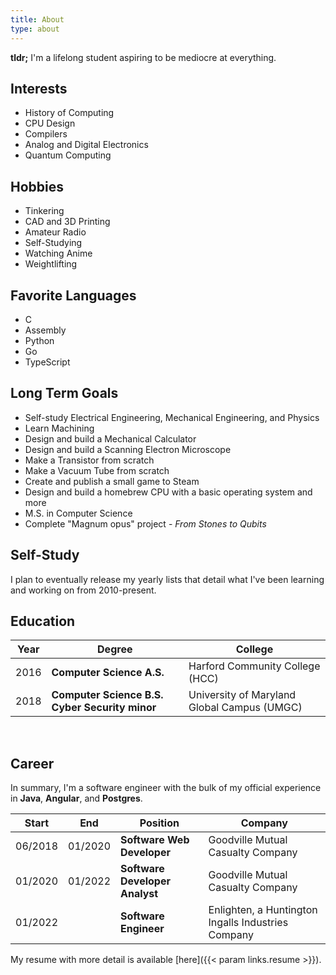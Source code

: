 ```yaml
---
title: About
type: about
---
```


**tldr;** I'm a lifelong student aspiring to be mediocre at everything.

## Interests

- History of Computing
- CPU Design
- Compilers
- Analog and Digital Electronics
- Quantum Computing

## Hobbies

- Tinkering
- CAD and 3D Printing
- Amateur Radio
- Self-Studying
- Watching Anime
- Weightlifting

## Favorite Languages

- C
- Assembly
- Python
- Go
- TypeScript

## Long Term Goals

- Self-study Electrical Engineering, Mechanical Engineering, and Physics
- Learn Machining
- Design and build a Mechanical Calculator
- Design and build a Scanning Electron Microscope
- Make a Transistor from scratch
- Make a Vacuum Tube from scratch
- Create and publish a small game to Steam
- Design and build a homebrew CPU with a basic operating system and more
- M.S. in Computer Science
- Complete "Magnum opus" project - *From Stones to Qubits*

## Self-Study

I plan to eventually release my yearly lists that detail 
what I've been learning and working on from 2010-present.

## Education

| Year | Degree                                         | College |
| ---- | ---------------------------------------------- | ------- |
| 2016 | **Computer Science A.S.**                      | Harford Community College (HCC) |
| 2018 | **Computer Science B.S. Cyber Security minor** | University of Maryland Global Campus (UMGC) |

<br>

## Career

In summary, I'm a software engineer with the bulk of my official experience in **Java**, **Angular**, and **Postgres**. 

| Start   | End     | Position                       | Company |
| ------- | ------- | ------------------------------ | ------- |
| 06/2018 | 01/2020 | **Software Web Developer**     | Goodville Mutual Casualty Company |
| 01/2020 | 01/2022 | **Software Developer Analyst** | Goodville Mutual Casualty Company |
| 01/2022 |         | **Software Engineer**          | Enlighten, a Huntington Ingalls Industries Company |

My resume with more detail is available [here]({{< param links.resume >}}).
